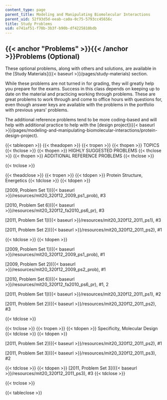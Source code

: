 ```yaml
---
content_type: page
parent_title: Modeling and Manipulating Biomolecular Interactions
parent_uid: 52f93d5d-eeab-ca0a-0c75-5793cc45656c
title: Study Problems
uid: e741af51-f70b-3b3f-b90b-df4225810bdb
---
```


{{< anchor "Problems" >}}{{< /anchor >}}Problems (Optional)
-----------------------------------------------------------

These optional problems, along with others and solutions, are available in the [Study Materials]({{< baseurl >}}/pages/study-materials) section.

While these problems are not turned in for grading, they will greatly help you prepare for the exams. Success in this class depends on keeping up to date on the material and practicing working through problems. These are great problems to work through and come to office hours with questions for, even though answer keys are available with the problems in the portfolio with previous years' problems.

The additional reference problems tend to be more coding-based and will help with additional practice to help with the [design project]({{< baseurl >}}/pages/modeling-and-manipulating-biomolecular-interactions/protein-design-project).

{{< tableopen >}}
{{< theadopen >}}
{{< tropen >}}
{{< thopen >}}
TOPICS
{{< thclose >}}
{{< thopen >}}
HIGHLY SUGGESTED PROBLEMS
{{< thclose >}}
{{< thopen >}}
ADDITIONAL REFERENCE PROBLEMS
{{< thclose >}}

{{< trclose >}}

{{< theadclose >}}
{{< tropen >}}
{{< tdopen >}}
Protein Structure, Energetics
{{< tdclose >}}
{{< tdopen >}}


[2009, Problem Set 1]({{< baseurl >}}/resources/mit20_320f12_2009_ps1_prob), #3

[2010, Problem Set 6]({{< baseurl >}}/resources/mit20_320f12_fa2010_ps6_pr), #3

[2011, Problem Set 1]({{< baseurl >}}/resources/mit20_320f12_2011_ps1), #3

[2011, Problem Set 2]({{< baseurl >}}/resources/mit20_320f12_2011_ps2), #1


{{< tdclose >}}
{{< tdopen >}}


[2009, Problem Set 1]({{< baseurl >}}/resources/mit20_320f12_2009_ps1_prob), #1

[2009, Problem Set 2]({{< baseurl >}}/resources/mit20_320f12_2009_ps2_prob), #1

[2010, Problem Set 6]({{< baseurl >}}/resources/mit20_320f12_fa2010_ps6_pr), #1, 2

[2011, Problem Set 1]({{< baseurl >}}/resources/mit20_320f12_2011_ps1), #2

[2011, Problem Set 2]({{< baseurl >}}/resources/mit20_320f12_2011_ps2), #3


{{< tdclose >}}

{{< trclose >}}
{{< tropen >}}
{{< tdopen >}}
Specificity, Molecular Design
{{< tdclose >}}
{{< tdopen >}}


[2011, Problem Set 2]({{< baseurl >}}/resources/mit20_320f12_2011_ps2), #1

[2011, Problem Set 3]({{< baseurl >}}/resources/mit20_320f12_2011_ps3), #2


{{< tdclose >}}
{{< tdopen >}}
[2011, Problem Set 3]({{< baseurl >}}/resources/mit20_320f12_2011_ps3), #3
{{< tdclose >}}

{{< trclose >}}

{{< tableclose >}}